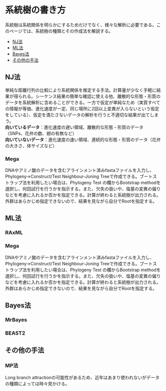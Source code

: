 # 系統樹の書き方
系統樹は系統関係を明らかにするためだけでなく、様々な解析に必要である。このページでは、系統樹の種類とその作成法を解説する。
- [NJ法](#nj法)
- [ML法](#ml法)
- [Bayes法](#bayes法)
- [その他の手法](#その他の手法)
## NJ法
単純な距離行列の比較により系統関係を推定する手法。計算量が少なく手軽に結果が得られる。シーケンス結果の簡単な確認に使える他、離散的な形態・形質のデータを系統解析に含めることができる。一方で仮定が単純なため（実質すべての情報が等価、進化速度が一定、同じ場所に2回以上変異が入らないという仮定をしている）、仮定を満たさないデータの解析を行うと不適切な結果が出てしまう。<br>
**向いているデータ**：進化速度の遅い領域、離散的な形態・形質のデータ（SNPs、花弁の数、翅の有無など）<br>
**向いていないデータ**：進化速度の速い領域、連続的な形態・形質のデータ（花弁の大きさ、体サイズなど）<br>
### Mega
DNAやアミノ酸のデータを含むアラインメント済みfastaファイルを入力し、Phylogeny→Construct/Test Neighbour-Joning Treeで作成できる。ブートストラップ法を利用したい場合は、Phylogeny Test の欄からBootstrap methodを選択し、何回試行を行うかを指示する。また、欠失の扱いや、塩基の変異の偏りなどを考慮に入れるか否かを指定できる。計算が終わると系統樹が出力される。外群はあらかじめ指定できないので、結果を見ながら自分でRootを指定する。 
## ML法
### RAxML
### Mega
DNAやアミノ酸のデータを含むアラインメント済みfastaファイルを入力し、Phylogeny→Construct/Test Neighbour-Joning Treeで作成できる。ブートストラップ法を利用したい場合は、Phylogeny Test の欄からBootstrap methodを選択し、何回試行を行うかを指示する。また、欠失の扱いや、塩基の変異の偏りなどを考慮に入れるか否かを指定できる。計算が終わると系統樹が出力される。外群はあらかじめ指定できないので、結果を見ながら自分でRootを指定する。 
## Bayes法
### MrBayes
### BEAST2
## その他の手法
### MP法
Long branch attractionの可能性があるため、近年はあまり使われないがデータの種類によっては時々見かける。
